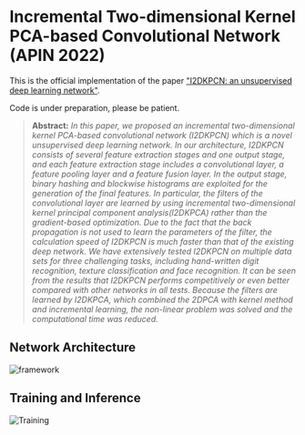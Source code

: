 # Incremental Two-dimensional Kernel PCA-based Convolutional Network (APIN 2022)
This is the official implementation of the paper ["I2DKPCN: an unsupervised deep learning network"](https://link.springer.com/article/10.1007/s10489-021-03007-9).

Code is under preparation, please be patient.

> **Abstract:** *In this paper, we proposed an incremental two-dimensional kernel PCA-based convolutional network (I2DKPCN) which 
is a novel unsupervised deep learning network. In our architecture, I2DKPCN consists of several feature extraction stages and
one output stage, and each feature extraction stage includes a convolutional layer, a feature pooling layer and a feature fusion
layer. In the output stage, binary hashing and blockwise histograms are exploited for the generation of the final features. In
particular, the filters of the convolutional layer are learned by using incremental two-dimensional kernel principal component
analysis(I2DKPCA) rather than the gradient-based optimization. Due to the fact that the back propagation is not used to
learn the parameters of the filter, the calculation speed of I2DKPCN is much faster than that of the existing deep network. We
have extensively tested I2DKPCN on multiple data sets for three challenging tasks, including hand-written digit recognition,
texture classification and face recognition. It can be seen from the results that I2DKPCN performs competitively or even
better compared with other networks in all tests. Because the filters are learned by I2DKPCA, which combined the 2DPCA
with kernel method and incremental learning, the non-linear problem was solved and the computational time was reduced.*  

## Network Architecture
![framework](./figs/framework.png)
## Training and Inference
![Training](./figs/train.png)
